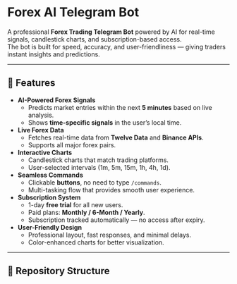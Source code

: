 # Forex AI Telegram Bot

A professional **Forex Trading Telegram Bot** powered by AI for real-time signals, candlestick charts, and subscription-based access.  
The bot is built for speed, accuracy, and user-friendliness — giving traders instant insights and predictions.

---

## 🚀 Features
- **AI-Powered Forex Signals**
  - Predicts market entries within the next **5 minutes** based on live analysis.
  - Shows **time-specific signals** in the user’s local time.
- **Live Forex Data**
  - Fetches real-time data from **Twelve Data** and **Binance APIs**.
  - Supports all major forex pairs.
- **Interactive Charts**
  - Candlestick charts that match trading platforms.
  - User-selected intervals (1m, 5m, 15m, 1h, 4h, 1d).
- **Seamless Commands**
  - Clickable **buttons**, no need to type `/commands`.
  - Multi-tasking flow that provides smooth user experience.
- **Subscription System**
  - 1-day **free trial** for all new users.
  - Paid plans: **Monthly / 6-Month / Yearly**.
  - Subscription tracked automatically — no access after expiry.
- **User-Friendly Design**
  - Professional layout, fast responses, and minimal delays.
  - Color-enhanced charts for better visualization.

---

## 📂 Repository Structure
